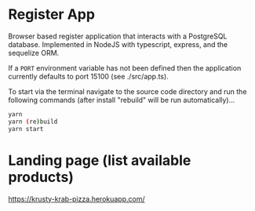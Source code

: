 # Register App
Browser based register application that interacts with a PostgreSQL database. Implemented in NodeJS with typescript, express, and the sequelize ORM.

If a `PORT` environment variable has not been defined then the application currently defaults to port 15100 (see ./src/app.ts).

To start via the terminal navigate to the source code directory and run the following commands (after install "rebuild" will be run automatically)...
```bash
yarn
yarn (re)build
yarn start
```

# Landing page (list available products)
https://krusty-krab-pizza.herokuapp.com/
